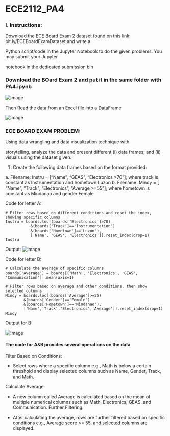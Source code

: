 # ECE2112_PA4

### I. Instructions:

Download the ECE Board Exam 2 dataset found on this link: bit.ly/ECEBoardExamDataset and write a

Python script/code in the Jupyter Notebook to do the given problems. You may submit your Jupyter

notebook in the dedicated submission bin

### Download the BOard Exam 2 and put it in the same folder with PA4.ipynb

![image](https://github.com/user-attachments/assets/9457fd21-6309-4705-b6ca-73c723344eee)

Then Read the data from an Excel file into a DataFrame

![image](https://github.com/user-attachments/assets/c9cd42de-59fa-46fd-b24d-92573aa0809e)



### ECE BOARD EXAM PROBLEM: 
Using data wrangling and data visualization technique with

storytelling, analyze the data and present different (i) data frames; and (ii) visuals using the dataset given.

1. Create the following data frames based on the format provided:

a. Filename: Instru = [“Name”, “GEAS”, “Electronics >70”]; where track is constant as
Instrumentation and hometown Luzon
b. Filename: Mindy = [ “Name”, “Track”, “Electronics”, “Average >=55”]; where hometown is
constant as Mindanao and gender Female

Code for letter A:
 ```
# Filter rows based on different conditions and reset the index, showing specific columns
Instru = boards.loc[(boards['Electronics']>70)
            &(boards['Track']=='Instrumentation') 
            &(boards['Hometown']=='Luzon'), 
            ['Name', 'GEAS', 'Electronics']].reset_index(drop=1)
Instru
```

Output:
![image](https://github.com/user-attachments/assets/9d1cab0f-bf20-4f0c-93e5-e0149f5eb8de)

Code for letter B:
```
# Calculate the average of specific columns
boards['Average'] = boards[['Math', 'Electronics', 'GEAS', 'Communication']].mean(axis=1)

# Filter rows based on average and other conditions, then show selected columns
Mindy = boards.loc[(boards['Average']>=55)
        &(boards['Gender']=='Female')
        &(boards['Hometown']=='Mindanao'),
        ['Name','Track','Electronics','Average']].reset_index(drop=1)
Mindy
```

Output for B:

![image](https://github.com/user-attachments/assets/102301b6-2dfd-47c6-963a-6e7b7115fc38)

#### The code for A&B  provides several operations on the data
Filter Based on Conditions:

- Select rows where a specific column e.g., Math is below a certain threshold and display selected columns such as Name, Gender, Track, and Math.

Calculate Average:

- A new column called Average is calculated based on the mean of multiple numerical columns such as Math, Electronics, GEAS, and Communication.
Further Filtering:

- After calculating the average, rows are further filtered based on specific conditions e.g., Average score >= 55, and selected columns are displayed.




